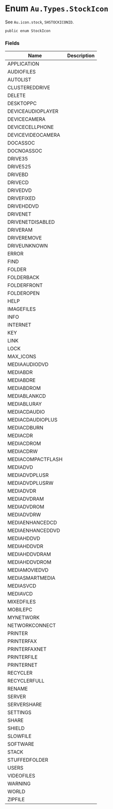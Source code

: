 # Enum `Au.Types.StockIcon`

See `Au.icon.stock`, `SHSTOCKICONID`.

```
public enum StockIcon
```

### Fields

| Name | Description |
| --- | --- |
| APPLICATION |  |
| AUDIOFILES |  |
| AUTOLIST |  |
| CLUSTEREDDRIVE |  |
| DELETE |  |
| DESKTOPPC |  |
| DEVICEAUDIOPLAYER |  |
| DEVICECAMERA |  |
| DEVICECELLPHONE |  |
| DEVICEVIDEOCAMERA |  |
| DOCASSOC |  |
| DOCNOASSOC |  |
| DRIVE35 |  |
| DRIVE525 |  |
| DRIVEBD |  |
| DRIVECD |  |
| DRIVEDVD |  |
| DRIVEFIXED |  |
| DRIVEHDDVD |  |
| DRIVENET |  |
| DRIVENETDISABLED |  |
| DRIVERAM |  |
| DRIVEREMOVE |  |
| DRIVEUNKNOWN |  |
| ERROR |  |
| FIND |  |
| FOLDER |  |
| FOLDERBACK |  |
| FOLDERFRONT |  |
| FOLDEROPEN |  |
| HELP |  |
| IMAGEFILES |  |
| INFO |  |
| INTERNET |  |
| KEY |  |
| LINK |  |
| LOCK |  |
| MAX_ICONS |  |
| MEDIAAUDIODVD |  |
| MEDIABDR |  |
| MEDIABDRE |  |
| MEDIABDROM |  |
| MEDIABLANKCD |  |
| MEDIABLURAY |  |
| MEDIACDAUDIO |  |
| MEDIACDAUDIOPLUS |  |
| MEDIACDBURN |  |
| MEDIACDR |  |
| MEDIACDROM |  |
| MEDIACDRW |  |
| MEDIACOMPACTFLASH |  |
| MEDIADVD |  |
| MEDIADVDPLUSR |  |
| MEDIADVDPLUSRW |  |
| MEDIADVDR |  |
| MEDIADVDRAM |  |
| MEDIADVDROM |  |
| MEDIADVDRW |  |
| MEDIAENHANCEDCD |  |
| MEDIAENHANCEDDVD |  |
| MEDIAHDDVD |  |
| MEDIAHDDVDR |  |
| MEDIAHDDVDRAM |  |
| MEDIAHDDVDROM |  |
| MEDIAMOVIEDVD |  |
| MEDIASMARTMEDIA |  |
| MEDIASVCD |  |
| MEDIAVCD |  |
| MIXEDFILES |  |
| MOBILEPC |  |
| MYNETWORK |  |
| NETWORKCONNECT |  |
| PRINTER |  |
| PRINTERFAX |  |
| PRINTERFAXNET |  |
| PRINTERFILE |  |
| PRINTERNET |  |
| RECYCLER |  |
| RECYCLERFULL |  |
| RENAME |  |
| SERVER |  |
| SERVERSHARE |  |
| SETTINGS |  |
| SHARE |  |
| SHIELD |  |
| SLOWFILE |  |
| SOFTWARE |  |
| STACK |  |
| STUFFEDFOLDER |  |
| USERS |  |
| VIDEOFILES |  |
| WARNING |  |
| WORLD |  |
| ZIPFILE |  |